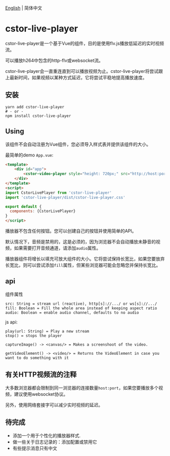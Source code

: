 [English](README.md) | 简体中文

# cstor-live-player

cstor-live-player是一个基于Vue的组件，目的是使用flv.js播放低延迟的实时视频流。

可以播放h264中包含的http-flv或websocket流。

cstor-live-player会一直重连直到可以播放视频为止。cstor-live-player将尝试跟上最新时间，如果视频以某种方式延迟，它将尝试平稳地提高播放速度。

## 安装

    yarn add cstor-live-player
    # - or -
    npm install cstor-live-player

## Using

该组件不会自动注册为Vue组件，您必须导入样式表并提供该组件的大小。

最简单的demo  `App.vue`:

```html
<template>
    <div id="app">
        <cstor-video-player style="height: 720px;" src="http://host:port/path/to/stream"/>
    </div>
</template>
<script>
import CstorLivePlayer from 'cstor-live-player'
import 'cstor-live-player/dist/cstor-live-player.css'

export default {
  components: {CstorLivePlayer}
}
</script>
```

播放器不包含任何按钮。您可以创建自己的按钮并使用简单的API。

默认情况下，音频是禁用的，这是必须的，因为浏览器不会自动播放未静音的视频，如果需要打开音频通道，请添加`audio`属性。

播放器组件将增长以填充可放大组件的大小。它将尝试保持长宽比，如果您要放弃长宽比，则可以尝试添加`fill`属性，但某些浏览器可能会忽略您并保持长宽比。

## api

组件属性

    src: String = stream url (reactive), http[s]://.../ or ws[s]://.../
    fill: Boolean = Fill the whole area instead of keeping aspect ratio
    audio: Boolean = enable audio channel, defaults to no audio

js api:

    play(url: String) = Play a new stream
    stop() = stops the player

    captureImage() -> <canvas/> = Makes a screenshoot of the video.

    getVideoElement() -> <video/> = Returns the VideoElement in case you want to do something with it

## 有关HTTP视频流的注释

大多数浏览器都会限制到同一浏览器的连接数量`host:port`，如果您要播放多个视频，建议使用websocket协议。

另外，使用网络套接字可以减少实时视频的延迟。

## 待完成

- 添加一个用于个性化的播放器样式.
- 做一些关于日志记录的：添加配置或禁用它
- 有些提示消息只有中文
